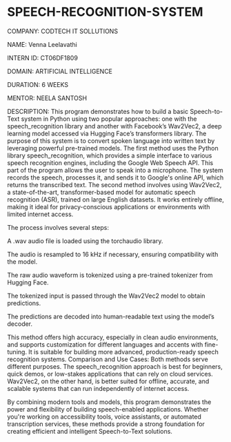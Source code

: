 # SPEECH-RECOGNITION-SYSTEM

COMPANY: CODTECH IT SOLLUTIONS

NAME: Venna Leelavathi

INTERN ID: CT06DF1809

DOMAIN: ARTIFICIAL INTELLIGENCE

DURATION: 6 WEEKS

MENTOR: NEELA SANTOSH

DESCRIPTION: This program demonstrates how to build a basic Speech-to-Text system in Python using two popular approaches: one with the speech_recognition library and another with Facebook’s Wav2Vec2, a deep learning model accessed via Hugging Face’s transformers library. The purpose of this system is to convert spoken language into written text by leveraging powerful pre-trained models.
The first method uses the Python library speech_recognition, which provides a simple interface to various speech recognition engines, including the Google Web Speech API. This part of the program allows the user to speak into a microphone. The system records the speech, processes it, and sends it to Google's online API, which returns the transcribed text.
The second method involves using Wav2Vec2, a state-of-the-art, transformer-based model for automatic speech recognition (ASR), trained on large English datasets. It works entirely offline, making it ideal for privacy-conscious applications or environments with limited internet access.

The process involves several steps:

A .wav audio file is loaded using the torchaudio library.

The audio is resampled to 16 kHz if necessary, ensuring compatibility with the model.

The raw audio waveform is tokenized using a pre-trained tokenizer from Hugging Face.

The tokenized input is passed through the Wav2Vec2 model to obtain predictions.

The predictions are decoded into human-readable text using the model’s decoder.

This method offers high accuracy, especially in clean audio environments, and supports customization for different languages and accents with fine-tuning. It is suitable for building more advanced, production-ready speech recognition systems.
Comparison and Use Cases:
Both methods serve different purposes. The speech_recognition approach is best for beginners, quick demos, or low-stakes applications that can rely on cloud services. Wav2Vec2, on the other hand, is better suited for offline, accurate, and scalable systems that can run independently of internet access.

By combining modern tools and models, this program demonstrates the power and flexibility of building speech-enabled applications. Whether you're working on accessibility tools, voice assistants, or automated transcription services, these methods provide a strong foundation for creating efficient and intelligent Speech-to-Text solutions.


